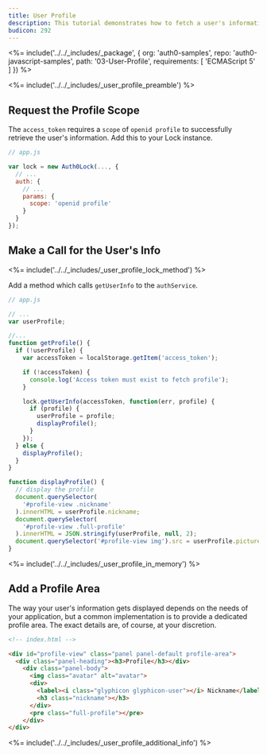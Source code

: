 ```yaml
---
title: User Profile
description: This tutorial demonstrates how to fetch a user's information from Auth0 to be displayed in a profile area in a JavaScript application
budicon: 292
---
```


<%= include('../../_includes/_package', {
  org: 'auth0-samples',
  repo: 'auth0-javascript-samples',
  path: '03-User-Profile',
  requirements: [
    'ECMAScript 5'
  ]
}) %>

<%= include('../../_includes/_user_profile_preamble') %>

## Request the Profile Scope

The `access_token` requires a `scope` of `openid profile` to successfully retrieve the user's information. Add this to your Lock instance.

```js
// app.js

var lock = new Auth0Lock(..., {
  // ...
  auth: {
    // ...
    params: {
      scope: 'openid profile'
    }
  }
});
``` 

## Make a Call for the User's Info

<%= include('../../_includes/_user_profile_lock_method') %>

Add a method which calls `getUserInfo` to the `authService`.

```js
// app.js

// ...
var userProfile;

//...
function getProfile() {
  if (!userProfile) {
    var accessToken = localStorage.getItem('access_token');

    if (!accessToken) {
      console.log('Access token must exist to fetch profile');
    }

    lock.getUserInfo(accessToken, function(err, profile) {
      if (profile) {
        userProfile = profile;
        displayProfile();
      }
    });
  } else {
    displayProfile();
  }
}

function displayProfile() {
  // display the profile
  document.querySelector(
    '#profile-view .nickname'
  ).innerHTML = userProfile.nickname;
  document.querySelector(
    '#profile-view .full-profile'
  ).innerHTML = JSON.stringify(userProfile, null, 2);
  document.querySelector('#profile-view img').src = userProfile.picture;
}
```

<%= include('../../_includes/_user_profile_in_memory') %>

## Add a Profile Area

The way your user's information gets displayed depends on the needs of your application, but a common implementation is to provide a dedicated profile area. The exact details are, of course, at your discretion.

```html
<!-- index.html -->

<div id="profile-view" class="panel panel-default profile-area">
  <div class="panel-heading"><h3>Profile</h3></div>
    <div class="panel-body">
      <img class="avatar" alt="avatar">
      <div>
        <label><i class="glyphicon glyphicon-user"></i> Nickname</label>
        <h3 class="nickname"></h3>
      </div>
      <pre class="full-profile"></pre>
    </div>
</div>
```

<%= include('../../_includes/_user_profile_additional_info') %>